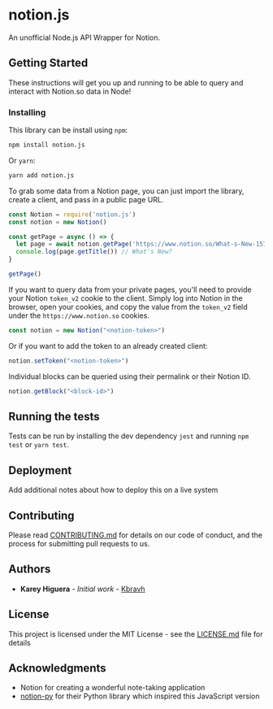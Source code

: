 # notion.js

An unofficial Node.js API Wrapper for Notion.

## Getting Started

These instructions will get you up and running to be able to query and interact with Notion.so data in Node! 

### Installing

This library can be install using `npm`:

```bash
npm install notion.js
```

Or `yarn`:

```bash
yarn add notion.js
```

To grab some data from a Notion page, you can just import the library, create a client, and pass in a public page URL.

```js
const Notion = require('notion.js')
const notion = new Notion()

const getPage = async () => {
  let page = await notion.getPage('https://www.notion.so/What-s-New-157765353f2c4705bd45474e5ba8b46c')
  console.log(page.getTitle()) // What's New?
}

getPage()
```

If you want to query data from your private pages, you'll need to provide your Notion `token_v2` cookie to the client. Simply log into Notion in the browser, open your cookies, and copy the value from the `token_v2` field under the `https://www.notion.so` cookies.

```js
const notion = new Notion("<notion-token>") 
```

Or if you want to add the token to an already created client:

```js
notion.setToken("<notion-token>")
```

Individual blocks can be queried using their permalink or their Notion ID.

```js
notion.getBlock("<block-id>")
```

## Running the tests

Tests can be run by installing the dev dependency `jest` and running `npm test` or `yarn test`.

## Deployment

Add additional notes about how to deploy this on a live system

## Contributing

Please read [CONTRIBUTING.md](https://gist.github.com/PurpleBooth/b24679402957c63ec426) for details on our code of conduct, and the process for submitting pull requests to us.

## Authors

* **Karey Higuera** - *Initial work* - [Kbravh](https://github.com/kbravh)

## License

This project is licensed under the MIT License - see the [LICENSE.md](LICENSE) file for details

## Acknowledgments

* Notion for creating a wonderful note-taking application
* [notion-py](https://github.com/jamalex/notion-py) for their Python library which inspired this JavaScript version

